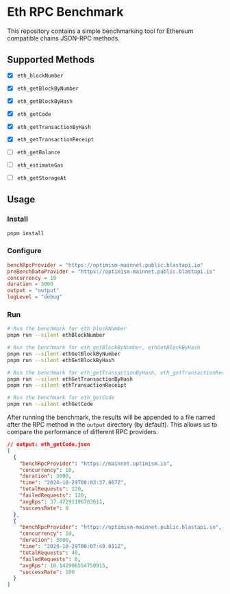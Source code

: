 # Eth RPC Benchmark

This repository contains a simple benchmarking tool for Ethereum compatible chains JSON-RPC methods. 

## Supported Methods

- [x] `eth_blockNumber`
- [x] `eth_getBlockByNumber`
- [x] `eth_getBlockByHash`
- [x] `eth_getCode`
- [x] `eth_getTransactionByHash`
- [x] `eth_getTransactionReceipt`
- [ ] `eth_getBalance`
- [ ] `eth_estimateGas`
- [ ] `eth_getStorageAt`


## Usage

### Install

```sh
pnpm install
```

### Configure

```toml
benchRpcProvider = "https://optimism-mainnet.public.blastapi.io"
preBenchDataProvider = "https://optimism-mainnet.public.blastapi.io"
concurrency = 10
duration = 3000
output = "output"
logLevel = "debug"
```

### Run

```sh
# Run the benchmark for eth_blockNumber
pnpm run --silent ethBlockNumber

# Run the benchmark for eth_getBlockByNumber, ethGetBlockByHash
pnpm run --silent ethGetBlockByNumber
pnpm run --silent ethGetBlockByHash

# Run the benchmark for eth_getTransactionByHash, eth_getTransactionReceipt
pnpm run --silent ethGetTransactionByHash
pnpm run --silent ethTransactionReceipt

# Run the benchmark for eth_getCode
pnpm run --silent ethGetCode
```

After running the benchmark, the results will be appended to a file named after the RPC method in the `output` directory (by default). This allows us to compare the performance of different RPC providers. 

```json
// output: eth_getCode.json
[
  {
    "benchRpcProvider": "https://mainnet.optimism.io",
    "concurrency": 10,
    "duration": 3000,
    "time": "2024-10-29T08:03:37.667Z",
    "totalRequests": 120,
    "failedRequests": 120,
    "avgRps": 37.47291196783611,
    "successRate": 0
  },
  {
    "benchRpcProvider": "https://optimism-mainnet.public.blastapi.io",
    "concurrency": 10,
    "duration": 3000,
    "time": "2024-10-29T08:07:49.011Z",
    "totalRequests": 40,
    "failedRequests": 0,
    "avgRps": 10.142906554750915,
    "successRate": 100
  }
]
```
